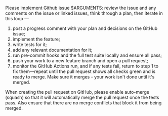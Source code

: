 Please implement Github issue $ARGUMENTS: review the issue and any comments on the issue or linked issues, think through a plan, then iterate in this loop —
1) post a progress comment with your plan and decisions on the GitHub issue;  
2) implement the feature;  
3) write tests for it;  
4) add any relevant documentation for it;
4) run pre-commit hooks and the full test suite locally and ensure all pass;  
5) push your work to a new feature branch and open a pull request;  
6) monitor the GitHub Actions run, and if any tests fail, return to step 1 to fix them—repeat until the pull request shows all checks green and is ready to merge. Make sure it merges - your work isn't done until it's merged.  

When creating the pull request on GitHub, please enable auto-merge (squash) so that it will automatically merge the pull request once the tests pass. Also ensure that there are no merge conflicts that block it from being merged.
